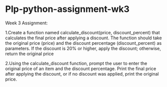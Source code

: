 # Plp-python-assignment-wk3
Week 3 Assignment:

1.Create a function named calculate_discount(price, discount_percent) that calculates the final price after applying a discount. The function should take the original price (price) and the discount percentage (discount_percent) as parameters. If the discount is 20% or higher, apply the discount; otherwise, return the original price


2.Using the calculate_discount function, prompt the user to enter the original price of an item and the discount percentage. Print the final price after applying the discount, or if no discount was applied, print the original price.
